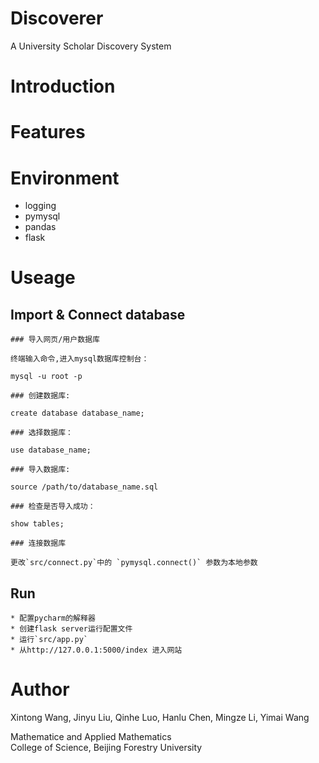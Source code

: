 # Discoverer
A University Scholar Discovery System

# Introduction

# Features

# Environment
* logging 
* pymysql
* pandas
* flask

# Useage
## Import & Connect database
```
### 导入网页/用户数据库

终端输入命令,进入mysql数据库控制台：

mysql -u root -p

### 创建数据库:  

create database database_name;
    
### 选择数据库：

use database_name;

### 导入数据库:  

source /path/to/database_name.sql

### 检查是否导入成功：

show tables;

### 连接数据库

更改`src/connect.py`中的 `pymysql.connect()` 参数为本地参数
```
## Run
```
* 配置pycharm的解释器
* 创建flask server运行配置文件
* 运行`src/app.py`
* 从http://127.0.0.1:5000/index 进入网站
```
# Author
Xintong Wang, Jinyu Liu, Qinhe Luo, Hanlu Chen, Mingze Li, Yimai Wang  

Mathematice and Applied Mathematics  
College of Science, Beijing Forestry University
